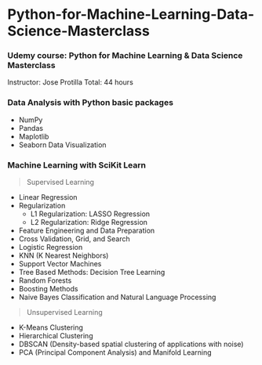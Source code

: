 # Python-for-Machine-Learning-Data-Science-Masterclass
### Udemy course: Python for Machine Learning & Data Science Masterclass
Instructor: Jose Protilla
Total: 44 hours 

### Data Analysis with Python basic packages

- NumPy
- Pandas
- Maplotlib
- Seaborn Data Visualization

### Machine Learning with SciKit Learn

> Supervised Learning

- Linear Regression
- Regularization
  - L1 Regularization: LASSO Regression
  - L2 Regularization: Ridge Regression
- Feature Engineering and Data Preparation
- Cross Validation, Grid, and Search 
- Logistic Regression
- KNN (K Nearest Neighbors)
- Support Vector Machines
- Tree Based Methods: Decision Tree Learning
- Random Forests
- Boosting Methods
- Naive Bayes Classification and Natural Language Processing

> Unsupervised Learning

- K-Means Clustering
- Hierarchical Clustering
- DBSCAN (Density-based spatial clustering of applications with noise)
- PCA (Principal Component Analysis) and Manifold Learning

